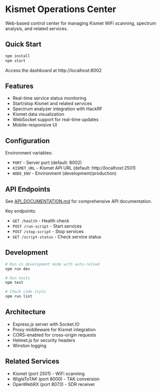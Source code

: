 # Kismet Operations Center

Web-based control center for managing Kismet WiFi scanning, spectrum analysis, and related services.

## Quick Start

```bash
npm install
npm start
```

Access the dashboard at http://localhost:8002

## Features

- Real-time service status monitoring
- Start/stop Kismet and related services
- Spectrum analyzer integration with HackRF
- Kismet data visualization
- WebSocket support for real-time updates
- Mobile-responsive UI

## Configuration

Environment variables:
- `PORT` - Server port (default: 8002)
- `KISMET_URL` - Kismet API URL (default: http://localhost:2501)
- `NODE_ENV` - Environment (development/production)

## API Endpoints

See [API_DOCUMENTATION.md](/API_DOCUMENTATION.md) for comprehensive API documentation.

Key endpoints:
- `GET /health` - Health check
- `POST /run-script` - Start services
- `POST /stop-script` - Stop services
- `GET /script-status` - Check service status

## Development

```bash
# Run in development mode with auto-reload
npm run dev

# Run tests
npm test

# Check code style
npm run lint
```

## Architecture

- Express.js server with Socket.IO
- Proxy middleware for Kismet integration
- CORS-enabled for cross-origin requests
- Helmet.js for security headers
- Winston logging

## Related Services

- Kismet (port 2501) - WiFi scanning
- WigleToTAK (port 8000) - TAK conversion
- OpenWebRX (port 8073) - SDR receiver